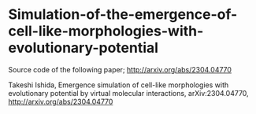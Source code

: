 # Simulation-of-the-emergence-of-cell-like-morphologies-with-evolutionary-potential

Source code of the following paper; http://arxiv.org/abs/2304.04770 

Takeshi Ishida, Emergence simulation of cell-like morphologies with evolutionary potential by virtual molecular interactions, arXiv:2304.04770,  http://arxiv.org/abs/2304.04770
